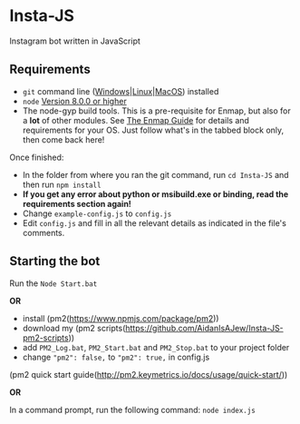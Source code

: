# Insta-JS
Instagram bot written in JavaScript
## Requirements

- `git` command line ([Windows](https://git-scm.com/download/win)|[Linux](https://git-scm.com/book/en/v2/Getting-Started-Installing-Git)|[MacOS](https://git-scm.com/download/mac)) installed
- `node` [Version 8.0.0 or higher](https://nodejs.org)
- The node-gyp build tools. This is a pre-requisite for Enmap, but also for a **lot** of other modules. See [The Enmap Guide](https://enmap.evie.codes/install#pre-requisites) for details and requirements for your OS. Just follow what's in the tabbed block only, then come back here!

Once finished:

- In the folder from where you ran the git command, run `cd Insta-JS` and then run `npm install`
- **If you get any error about python or msibuild.exe or binding, read the requirements section again!**
- Change `example-config.js` to `config.js`
- Edit `config.js` and fill in all the relevant details as indicated in the file's comments.

## Starting the bot

Run the `Node Start.bat`

**OR**

- install (pm2(https://www.npmjs.com/package/pm2))
- download my (pm2 scripts(https://github.com/AidanIsAJew/Insta-JS-pm2-scripts))
- add `PM2_Log.bat`, `PM2_Start.bat` and `PM2_Stop.bat` to your project folder
- change `"pm2": false,` to `"pm2": true,` in config.js

(pm2 quick start guide(http://pm2.keymetrics.io/docs/usage/quick-start/))

**OR**

In a command prompt, run the following command:
`node index.js`
